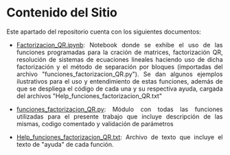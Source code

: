 # Contenido del Sitio

<div align="justify">

Este apartado del repositorio cuenta con los siguientes documentos:

- [Factorizacion_QR.ipynb](https://github.com/mno-2020-gh-classroom/ex-modulo-3-comp-matricial-qr-dapivei/blob/master/Codigo/Factorizacion_QR.ipynb): Notebook donde se exhibe el uso de las funciones programadas para la cración de matrices, factorización QR, resolución de sistemas de ecuaciones lineales haciendo uso de dicha factorización y el método de separación por bloques (importadas del archivo "funciones_factorizacion_QR.py"). Se dan algunos ejemplos ilustrativos para el uso y entendimiento de estas funciones, además de que se despliega el código de cada una y su respectiva ayuda, cargada del archivos
"Help_funciones_factorizacion_QR.txt"

- [funciones_factorizacion_QR.py](https://github.com/mno-2020-gh-classroom/ex-modulo-3-comp-matricial-qr-dapivei/blob/master/Codigo/funciones_factorizacion_QR.py): Módulo con todas las funciones utilizadas para el presente trabajo que incluye descripción de las mismas, codigo comentado y validación de parámetros

- [Help_funciones_factorizacion_QR.txt](https://github.com/mno-2020-gh-classroom/ex-modulo-3-comp-matricial-qr-dapivei/blob/master/Codigo/Help_funciones_factorizacion_QR.txt): Archivo de texto que incluye el texto de "ayuda" de cada función.

</div>
